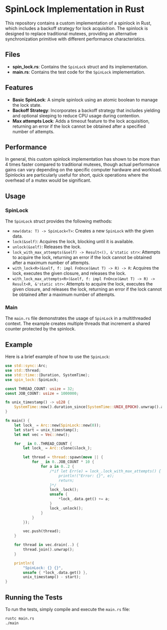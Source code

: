 # SpinLock Implementation in Rust

This repository contains a custom implementation of a spinlock in Rust, which includes a backoff strategy for lock acquisition. The spinlock is designed to replace traditional mutexes, providing an alternative synchronization primitive with different performance characteristics.

## Files

- **spin_lock.rs**: Contains the `SpinLock` struct and its implementation.
- **main.rs**: Contains the test code for the `SpinLock` implementation.

## Features

- **Basic SpinLock**: A simple spinlock using an atomic boolean to manage the lock state.
- **Backoff Strategy**: Incorporates a backoff strategy that includes yielding and optional sleeping to reduce CPU usage during contention.
- **Max attempts Lock**: Adds a timeout feature to the lock acquisition, returning an error if the lock cannot be obtained after a specified number of attempts.

## Performance

In general, this custom spinlock implementation has shown to be more than 4 times faster compared to traditional mutexes, though actual performance gains can vary depending on the specific computer hardware and workload. Spinlocks are particularly useful for short, quick operations where the overhead of a mutex would be significant.

## Usage

### SpinLock

The `SpinLock` struct provides the following methods:

- `new(data: T) -> SpinLock<T>`: Creates a new `SpinLock` with the given data.
- `lock(&self)`: Acquires the lock, blocking until it is available.
- `unlock(&self)`: Releases the lock.
- `lock_with_max_attempts(&self) -> Result<(), &'static str>`: Attempts to acquire the lock, returning an error if the lock cannot be obtained after a maximum number of attempts.
- `with_lock<R>(&self, f: impl FnOnce(&mut T) -> R) -> R`: Acquires the lock, executes the given closure, and releases the lock.
- `with_lock_max_attempts<R>(&self, f: impl FnOnce(&mut T) -> R) -> Result<R, &'static str>`: Attempts to acquire the lock, executes the given closure, and releases the lock, returning an error if the lock cannot be obtained after a maximum number of attempts.

### Main

The `main.rs` file demonstrates the usage of `SpinLock` in a multithreaded context. The example creates multiple threads that increment a shared counter protected by the spinlock.

## Example

Here is a brief example of how to use the `SpinLock`:

```rust
use std::sync::Arc;
use std::thread;
use std::time::{Duration, SystemTime};
use spin_lock::SpinLock;

const THREAD_COUNT: usize = 32;
const JOB_COUNT: usize = 1000000;

fn unix_timestamp() -> u128 {
    SystemTime::now().duration_since(SystemTime::UNIX_EPOCH).unwrap().as_millis()
}

fn main() {
    let lock_ = Arc::new(SpinLock::new(0));
    let start = unix_timestamp();
    let mut vec = Vec::new();

    for _ in 0..THREAD_COUNT {
        let lock_ = Arc::clone(&lock_);

        let thread = thread::spawn(move || {
            for _ in 0..JOB_COUNT * 10 {
                for a in 0..2 {
                    /*if let Err(e) = lock_.lock_with_max_attempts() {
                        println!("Error: {}", e);
                        return;
                    }*/
                    lock_.lock();
                    unsafe {
                        *lock_.data.get() += a;
                    }
                    lock_.unlock();
                }
            }
        });

        vec.push(thread);
    }

    for thread in vec.drain(..) {
        thread.join().unwrap();
    }

    println!(
        "SpinLock: {} {}",
        unsafe { *lock_.data.get() },
        unix_timestamp() - start);
}
```

## Running the Tests

To run the tests, simply compile and execute the `main.rs` file:

```sh
rustc main.rs
./main
